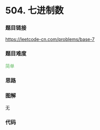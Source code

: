 # 504. 七进制数

### 题目链接

https://leetcode-cn.com/problems/base-7

### 题目难度

<font color=#5CB85C>简单</font>

### 思路



### 图解

无

### 代码

```python
```